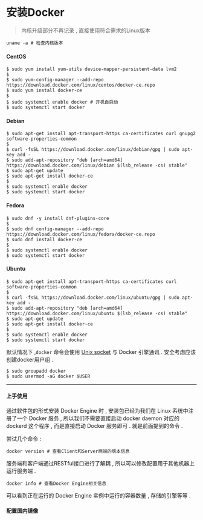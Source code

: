 # 安装Docker

> 内核升级部分不再记录 , 直接使用符合需求的Linux版本

```
uname -a # 检查内核版本
```

#### CentOS

```
$ sudo yum install yum-utils device-mapper-persistent-data lvm2
$
$ sudo yum-config-manager --add-repo https://download.docker.com/linux/centos/docker-ce.repo
$ sudo yum install docker-ce
$
$ sudo systemctl enable docker # 开机自启动
$ sudo systemctl start docker
```

#### Debian

```
$ sudo apt-get install apt-transport-https ca-certificates curl gnupg2 software-properties-common
$
$ curl -fsSL https://download.docker.com/linux/debian/gpg | sudo apt-key add -
$ sudo add-apt-repository "deb [arch=amd64] https://download.docker.com/linux/debian $(lsb_release -cs) stable"
$ sudo apt-get update
$ sudo apt-get install docker-ce
$
$ sudo systemctl enable docker
$ sudo systemctl start docker
```

#### Fedora

```
$ sudo dnf -y install dnf-plugins-core
$
$ sudo dnf config-manager --add-repo https://download.docker.com/linux/fedora/docker-ce.repo
$ sudo dnf install docker-ce
$
$ sudo systemctl enable docker
$ sudo systemctl start docker
```

#### Ubuntu

```
$ sudo apt-get install apt-transport-https ca-certificates curl software-properties-common
$
$ curl -fsSL https://download.docker.com/linux/ubuntu/gpg | sudo apt-key add -
$ sudo add-apt-repository "deb [arch=amd64] https://download.docker.com/linux/ubuntu $(lsb_release -cs) stable"
$ sudo apt-get update
$ sudo apt-get install docker-ce
$
$ sudo systemctl enable docker
$ sudo systemctl start docker
```

默认情况下 ,`docker` 命令会使用 [Unix socket](https://en.wikipedia.org/wiki/Unix_domain_socket) 与 Docker 引擎通讯 . 安全考虑应该创建docker用户组 .

```
$ sudo groupadd docker
$ sudo usermod -aG docker $USER
```

---

#### 上手使用

通过软件包的形式安装 Docker Engine 时 , 安装包已经为我们在 Linux 系统中注册了一个 Docker 服务 , 所以我们不需要直接启动 docker daemon 对应的 dockerd 这个程序 , 而是直接启动 Docker 服务即可 . 就是前面提到的命令 .

尝试几个命令 :

```
docker version # 查看Client和Server两端的版本信息
```

服务端和客户端通过RESTful接口进行了解耦 , 所以可以修改配置用于其他机器上运行服务端 .

```
docker info # 查看Docker Engine相关信息
```

可以看到正在运行的 Docker Engine 实例中运行的容器数量 , 存储的引擎等等 . 

#### 配置国内镜像



